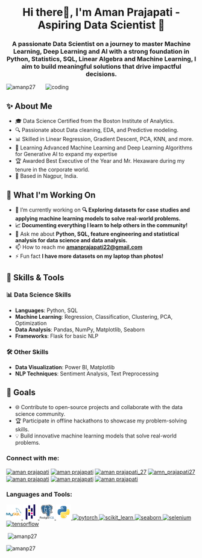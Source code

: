 <h1 align="center">Hi there👋, I'm Aman Prajapati - Aspiring Data Scientist 🚀</h1>
<h3 align="center">A passionate Data Scientist on a journey to master Machine Learning, Deep Learning and AI with a strong foundation in Python, Statistics, SQL, Linear Algebra and Machine Learning, I aim to build meaningful solutions that drive impactful decisions.</h3>
<img align="right" alt="coding" width="400" src="https://user-images.githubusercontent.com/74038190/225813708-98b745f2-7d22-48cf-9150-083f1b00d6c9.gif">


<p align="left"> <img src="https://komarev.com/ghpvc/?username=amanp27&label=Profile%20views&color=0e75b6&style=flat" alt="amanp27" /> </p>

## ✨ About Me
* 🎓 Data Science Certified from the Boston Institute of Analytics.
* 🔍 Passionate about Data cleaning, EDA, and Predictive modeling.
* 📊 Skilled in Linear Regression, Gradient Descent, PCA, KNN, and more.
* 📘 Learning Advanced Machine Learning and Deep Learning Algorithms for Generative AI to expand my expertise
* 🏆 Awarded Best Executive of the Year and Mr. Hexaware during my tenure in the corporate world.
* 📌 Based in Nagpur, India.

## 🧠 What I'm Working On

- 🔭 I’m currently working on **🔍 Exploring datasets for case studies and applying machine learning models to solve real-world problems.**
- **📈 Documenting everything I learn to help others in the community!**
- 💬 Ask me about **Python, SQL, feature engineering and statistical analysis for data science and data analysis.**
- 📫 How to reach me **amanprajapati22@gmail.com**
- ⚡ Fun fact **I have more datasets on my laptop than photos!**

## 🚀 Skills & Tools
### 📊 Data Science Skills

* **Languages**: Python, SQL
* **Machine Learning**: Regression, Classification, Clustering, PCA, Optimization
* **Data Analysis**: Pandas, NumPy, Matplotlib, Seaborn
* **Frameworks**: Flask for basic NLP
### 🛠️ Other Skills
* **Data Visualization**: Power BI, Matplotlib
* **NLP Techniques**: Sentiment Analysis, Text Preprocessing

## 🎯 Goals
* 🌐 Contribute to open-source projects and collaborate with the data science community.
* 🏆 Participate in offline hackathons to showcase my problem-solving skills.
* 💡 Build innovative machine learning models that solve real-world problems.

<h3 align="left">Connect with me:</h3>
<p align="left">
<a href="https://twitter.com/aman prajapati" target="blank"><img align="center" src="https://raw.githubusercontent.com/rahuldkjain/github-profile-readme-generator/master/src/images/icons/Social/twitter.svg" alt="aman prajapati" height="30" width="40" /></a>
<a href="https://linkedin.com/in/aman prajapati" target="blank"><img align="center" src="https://raw.githubusercontent.com/rahuldkjain/github-profile-readme-generator/master/src/images/icons/Social/linked-in-alt.svg" alt="aman prajapati" height="30" width="40" /></a>
<a href="https://kaggle.com/aman prajapati_27" target="blank"><img align="center" src="https://raw.githubusercontent.com/rahuldkjain/github-profile-readme-generator/master/src/images/icons/Social/kaggle.svg" alt="aman prajapati_27" height="30" width="40" /></a>
<a href="https://instagram.com/amn_prajapati27" target="blank"><img align="center" src="https://raw.githubusercontent.com/rahuldkjain/github-profile-readme-generator/master/src/images/icons/Social/instagram.svg" alt="amn_prajapati27" height="30" width="40" /></a>
<a href="https://medium.com/aman prajapati" target="blank"><img align="center" src="https://raw.githubusercontent.com/rahuldkjain/github-profile-readme-generator/master/src/images/icons/Social/medium.svg" alt="aman prajapati" height="30" width="40" /></a>
<a href="https://www.hackerrank.com/aman prajapati" target="blank"><img align="center" src="https://raw.githubusercontent.com/rahuldkjain/github-profile-readme-generator/master/src/images/icons/Social/hackerrank.svg" alt="aman prajapati" height="30" width="40" /></a>
<a href="https://www.leetcode.com/aman prajapati" target="blank"><img align="center" src="https://raw.githubusercontent.com/rahuldkjain/github-profile-readme-generator/master/src/images/icons/Social/leet-code.svg" alt="aman prajapati" height="30" width="40" /></a>
</p>

<h3 align="left">Languages and Tools:</h3>
<p align="left"> <a href="https://www.mysql.com/" target="_blank" rel="noreferrer"> <img src="https://raw.githubusercontent.com/devicons/devicon/master/icons/mysql/mysql-original-wordmark.svg" alt="mysql" width="40" height="40"/> </a> <a href="https://pandas.pydata.org/" target="_blank" rel="noreferrer"> <img src="https://raw.githubusercontent.com/devicons/devicon/2ae2a900d2f041da66e950e4d48052658d850630/icons/pandas/pandas-original.svg" alt="pandas" width="40" height="40"/> </a> <a href="https://www.postgresql.org" target="_blank" rel="noreferrer"> <img src="https://raw.githubusercontent.com/devicons/devicon/master/icons/postgresql/postgresql-original-wordmark.svg" alt="postgresql" width="40" height="40"/> </a> <a href="https://www.python.org" target="_blank" rel="noreferrer"> <img src="https://raw.githubusercontent.com/devicons/devicon/master/icons/python/python-original.svg" alt="python" width="40" height="40"/> </a> <a href="https://pytorch.org/" target="_blank" rel="noreferrer"> <img src="https://www.vectorlogo.zone/logos/pytorch/pytorch-icon.svg" alt="pytorch" width="40" height="40"/> </a> <a href="https://scikit-learn.org/" target="_blank" rel="noreferrer"> <img src="https://upload.wikimedia.org/wikipedia/commons/0/05/Scikit_learn_logo_small.svg" alt="scikit_learn" width="40" height="40"/> </a> <a href="https://seaborn.pydata.org/" target="_blank" rel="noreferrer"> <img src="https://seaborn.pydata.org/_images/logo-mark-lightbg.svg" alt="seaborn" width="40" height="40"/> </a> <a href="https://www.selenium.dev" target="_blank" rel="noreferrer"> <img src="https://raw.githubusercontent.com/detain/svg-logos/780f25886640cef088af994181646db2f6b1a3f8/svg/selenium-logo.svg" alt="selenium" width="40" height="40"/> </a> <a href="https://www.tensorflow.org" target="_blank" rel="noreferrer"> <img src="https://www.vectorlogo.zone/logos/tensorflow/tensorflow-icon.svg" alt="tensorflow" width="40" height="40"/> </a> </p>

<p>&nbsp;<img align="center" src="https://github-readme-stats.vercel.app/api?username=amanp27&show_icons=true&locale=en" alt="amanp27" /></p>

<p><img align="center" src="https://github-readme-streak-stats.herokuapp.com/?user=amanp27&" alt="amanp27" /></p>
